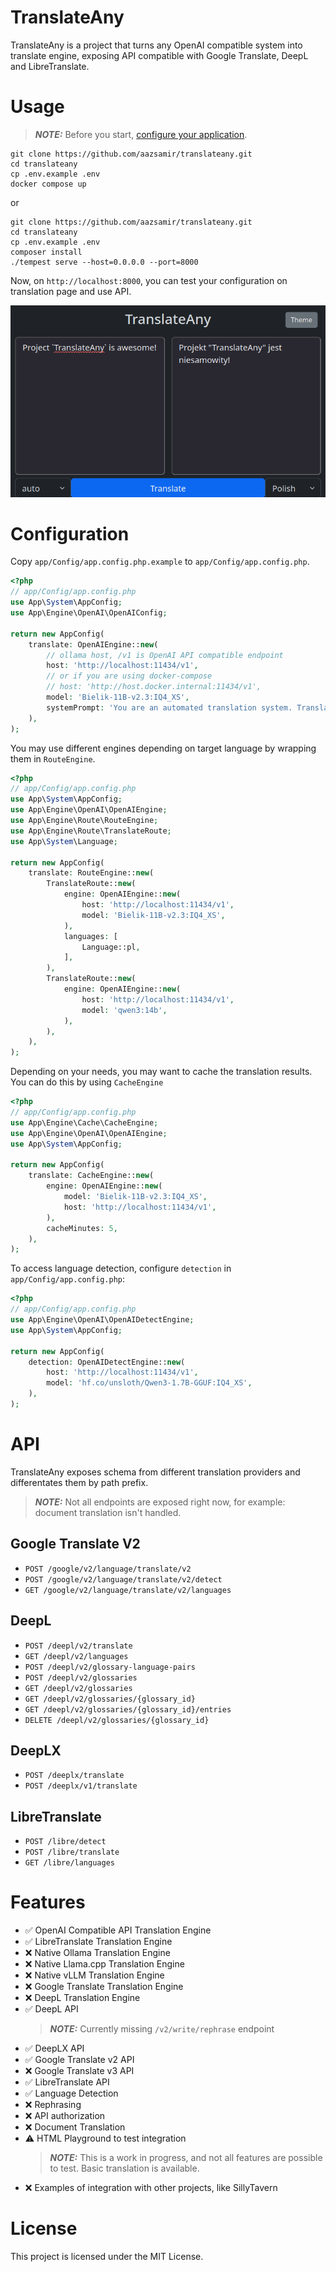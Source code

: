 # TranslateAny

TranslateAny is a project that turns any OpenAI compatible system into translate engine, exposing API compatible with Google Translate, DeepL and LibreTranslate.

# Usage

> **_NOTE:_** Before you start, [configure your application](#configuration).

```
git clone https://github.com/aazsamir/translateany.git
cd translateany
cp .env.example .env
docker compose up
```
or
```
git clone https://github.com/aazsamir/translateany.git
cd translateany
cp .env.example .env
composer install
./tempest serve --host=0.0.0.0 --port=8000
```

Now, on `http://localhost:8000`, you can test your configuration on translation page and use API.

![View](./docs/page.png)

# Configuration

Copy `app/Config/app.config.php.example` to `app/Config/app.config.php`.
```php
<?php
// app/Config/app.config.php
use App\System\AppConfig;
use App\Engine\OpenAI\OpenAIConfig;

return new AppConfig(
    translate: OpenAIEngine::new(
        // ollama host, /v1 is OpenAI API compatible endpoint 
        host: 'http://localhost:11434/v1',
        // or if you are using docker-compose 
        // host: 'http://host.docker.internal:11434/v1', 
        model: 'Bielik-11B-v2.3:IQ4_XS',
        systemPrompt: 'You are an automated translation system. Translate text to the target language. Do not add any additional information or context, just the translation.',
    ),
);
```

You may use different engines depending on target language by wrapping them in `RouteEngine`.
```php
<?php
// app/Config/app.config.php
use App\System\AppConfig;
use App\Engine\OpenAI\OpenAIEngine;
use App\Engine\Route\RouteEngine;
use App\Engine\Route\TranslateRoute;
use App\System\Language;

return new AppConfig(
    translate: RouteEngine::new(
        TranslateRoute::new(
            engine: OpenAIEngine::new(
                host: 'http://localhost:11434/v1',
                model: 'Bielik-11B-v2.3:IQ4_XS',
            ),
            languages: [
                Language::pl,
            ],
        ),
        TranslateRoute::new(
            engine: OpenAIEngine::new(
                host: 'http://localhost:11434/v1',
                model: 'qwen3:14b',
            ),
        ),
    ),
);
```

Depending on your needs, you may want to cache the translation results. You can do this by using `CacheEngine`
```php
<?php
// app/Config/app.config.php
use App\Engine\Cache\CacheEngine;
use App\Engine\OpenAI\OpenAIEngine;
use App\System\AppConfig;

return new AppConfig(
    translate: CacheEngine::new(
        engine: OpenAIEngine::new(
            model: 'Bielik-11B-v2.3:IQ4_XS',
            host: 'http://localhost:11434/v1',
        ),
        cacheMinutes: 5,
    ),
);
```

To access language detection, configure `detection` in `app/Config/app.config.php`:
```php
<?php
// app/Config/app.config.php
use App\Engine\OpenAI\OpenAIDetectEngine;
use App\System\AppConfig;

return new AppConfig(
    detection: OpenAIDetectEngine::new(
        host: 'http://localhost:11434/v1',
        model: 'hf.co/unsloth/Qwen3-1.7B-GGUF:IQ4_XS',
    ),
);
```

# API

TranslateAny exposes schema from different translation providers and differentates them by path prefix.
> **_NOTE:_** Not all endpoints are exposed right now, for example: document translation isn't handled.

## Google Translate V2
- `POST /google/v2/language/translate/v2`
- `POST /google/v2/language/translate/v2/detect`
- `GET /google/v2/language/translate/v2/languages`

## DeepL
- `POST /deepl/v2/translate`
- `GET /deepl/v2/languages`
- `POST /deepl/v2/glossary-language-pairs`
- `POST /deepl/v2/glossaries`
- `GET /deepl/v2/glossaries`
- `GET /deepl/v2/glossaries/{glossary_id}`
- `GET /deepl/v2/glossaries/{glossary_id}/entries`
- `DELETE /deepl/v2/glossaries/{glossary_id}`

## DeepLX
- `POST /deeplx/translate`
- `POST /deeplx/v1/translate`

## LibreTranslate
- `POST /libre/detect`
- `POST /libre/translate`
- `GET /libre/languages`

# Features
- ✅ OpenAI Compatible API Translation Engine
- ✅ LibreTranslate Translation Engine
- ❌ Native Ollama Translation Engine
- ❌ Native Llama.cpp Translation Engine
- ❌ Native vLLM Translation Engine
- ❌ Google Translate Translation Engine
- ❌ DeepL Translation Engine
- ✅ DeepL API
    > **_NOTE:_** Currently missing `/v2/write/rephrase` endpoint
- ✅ DeepLX API
- ✅ Google Translate v2 API
- ❌ Google Translate v3 API
- ✅ LibreTranslate API
- ✅ Language Detection
- ❌ Rephrasing
- ❌ API authorization
- ❌ Document Translation
- ⚠️ HTML Playground to test integration
    > **_NOTE:_** This is a work in progress, and not all features are possible to test. Basic translation is available.
- ❌ Examples of integration with other projects, like SillyTavern

# License

This project is licensed under the MIT License.
